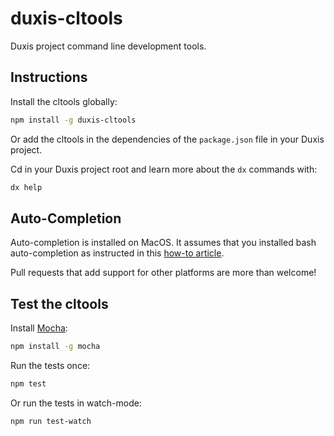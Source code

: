 # duxis-cltools

Duxis project command line development tools.

## Instructions

Install the cltools globally:

```bash
npm install -g duxis-cltools
```

Or add the cltools in the dependencies of the `package.json` file in your Duxis project.

Cd in your Duxis project root and learn more about the `dx` commands with:

```bash
dx help
```



## Auto-Completion

Auto-completion is installed on MacOS.
It assumes that you installed bash auto-completion as instructed in this [how-to article](https://iminds.atlassian.net/wiki/spaces/developers/pages/83132417). 

Pull requests that add support for other platforms are more than welcome!



## Test the cltools

Install [Mocha][]:

```bash
npm install -g mocha
```

Run the tests once:

```bash
npm test
```

Or run the tests in watch-mode:

```bash
npm run test-watch
```



[Mocha]: https://mochajs.org
